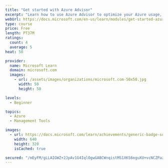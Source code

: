 ```yaml
---
title: "Get started with Azure Advisor"
excerpt: "Learn how to use Azure Advisor to optimize your Azure usage, lower costs, and increase efficiency."
webUrl: https://docs.microsoft.com/en-us/learn/modules/get-started-azure-advisor/
type: course
price: Free
length: PT37M
ratings:
  count: 4
  average: 5
heat: 50

provider:
  name: Microsoft Learn
  domain: microsoft.com
  images:
    - url: /assets/images/organizations/microsoft.com-50x50.jpg
      width: 50
      height: 50

levels:
  - Beginner

topics:
  - Azure
  - Management Tools

images:
  - url: https://docs.microsoft.com/learn/achievements/generic-badge-social.png
    width: 640
    height: 320
    isCached: true

secured: "/mEyFM/gLLAIGWZ+2JpAv1G4IqlOgwGABCWnqistMS1XKS6oguXU+vcNCZPaz+XbB/REUPk7UCrTp6EVrIZJPffE2bJ8st3T2J/8Ty8VatYacUZQhTi7u/J2sJ0GgUQbYBZnrNJmX5bQ2r09BnutpuQcpgFcH1ZnaaBOOjpeEiyPpt547+2lEZv0mNLcNusIfQT0JoKCF7g/Vw5JER0OOrI1GB4YZsMqGIf2GKFQHZSRK62PA1nZstf1j2GFfxjuyGu5sdUpvQikL5no3TfUcAd3ucdYDolefbadP4VEAzYZOwTZfez/u/EZemeNgLwAXyrZ81nyBHYbTm2S8zl2qN14Sk+areLjejJcgGyGY/bMqU6ZKSIDbnQx/7dvrTCTS/19KhdvCPrWhs1jPjvmySVpT80hp5HHhRCvrj4H+nc=;iMhsnod2+2YmhskM7/HVXQ=="
---
```


